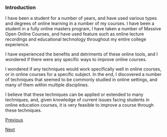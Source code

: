### Introduction

I have been a student for a number of years, and have used various types and degrees of online learning in a number of my courses. I have been a student in a fully online masters program, I have taken a number of Massive Open Online Courses, and have used feature such as online lecture recordings and educational technology throughout my entire college experience.

I have experienced the benefits and detriments of these online tools, and I wondered if there were any specific ways to improve online courses. 

I wondered if any techniques would work specifically well in online courses, or in online courses for a specific subject. In the end, I discovered a number of techniques that seemed to be commonly studied in online settings, and many of them within multiple disciplines. 

I believe that these techniques can be applied or extended to many techniques, and, given knowledge of current issues facing students in online education courses, it is very feasible to improve a course through these techniques.

[Previous](../introduction.md)


[Next](motivation.md)